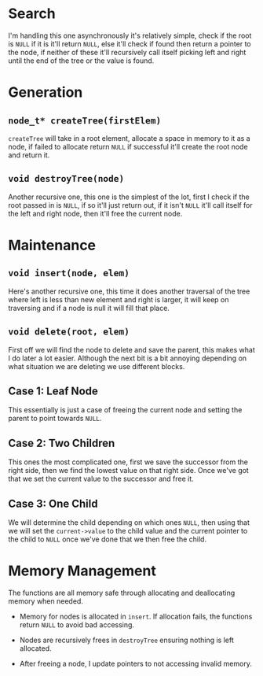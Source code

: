 # Search
I'm handling this one asynchronously it's relatively simple, check if the root is `NULL` if it is it'll return `NULL`, else it'll check if found then return a pointer to the node, if neither of these it'll recursively call itself picking left and right until the end of the tree or the value is found.

# Generation

## `node_t* createTree(firstElem)`
`createTree` will take in a root element, allocate a space in memory to it as a node, if failed to allocate return `NULL` if successful it'll create the root node and return it.

## `void destroyTree(node)`
Another recursive one, this one is the simplest of the lot, first I check if the root passed in is `NULL`, if so it'll just return out, if it isn't `NULL` it'll call itself for the left and right node, then it'll free the current node.

# Maintenance
## `void insert(node, elem)`
Here's another recursive one, this time it does another traversal of the tree where left is less than new element and right is larger, it will keep on traversing and if a node is null it will fill that place.

## `void delete(root, elem)`
First off we will find the node to delete and save the parent, this makes what I do later a lot easier. Although the next bit is a bit annoying depending on what situation we are deleting we use different blocks.
## Case 1: Leaf Node
This essentially is just a case of freeing the current node and setting the parent to point towards `NULL`.
## Case 2: Two Children
This ones the most complicated one, first we save the successor from the right side, then we find the lowest value on that right side. Once we've got that we set the current value to the successor and free it.
## Case 3: One Child
We will determine the child depending on which ones `NULL`,  then using that we will set the `current->value` to the child value and the current pointer to the child to `NULL` once we've done that we then free the child.

# Memory Management

The functions are all memory safe through allocating and deallocating memory when needed. 

- Memory for nodes is allocated in `insert`. If allocation fails, the functions return `NULL` to avoid bad accessing.

- Nodes are recursively frees in `destroyTree` ensuring nothing is left allocated.

- After freeing a node, I update pointers to not accessing invalid memory.